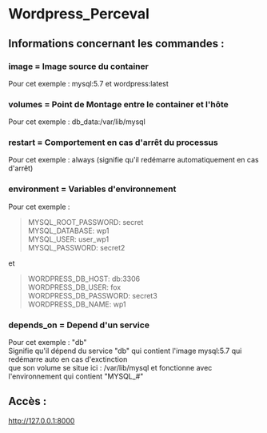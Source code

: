 # Wordpress_Perceval

## Informations concernant les commandes : 

### image = Image source du container  

Pour cet exemple : mysql:5.7 et wordpress:latest

### volumes = Point de Montage entre le container et l'hôte  

Pour cet exemple :  db_data:/var/lib/mysql

### restart = Comportement en cas d'arrêt du processus  

Pour cet exemple : always (signifie qu'il redémarre automatiquement en cas d'arrêt)

### environment = Variables d'environnement 

Pour cet exemple :  
> MYSQL_ROOT_PASSWORD: secret  
> MYSQL_DATABASE: wp1  
> MYSQL_USER: user_wp1  
> MYSQL_PASSWORD: secret2  

et 

> WORDPRESS_DB_HOST: db:3306  
> WORDPRESS_DB_USER: fox  
> WORDPRESS_DB_PASSWORD: secret3  
> WORDPRESS_DB_NAME: wp1  

### depends_on = Depend d'un service 

Pour cet exemple : "db"  
Signifie qu'il dépend du service "db" qui contient l'image mysql:5.7 qui redémarre auto en cas d'exctinction  
que son volume se situe ici : /var/lib/mysql et fonctionne avec l'environnement qui contient "MYSQL_#"

## Accès : 

http://127.0.0.1:8000 
